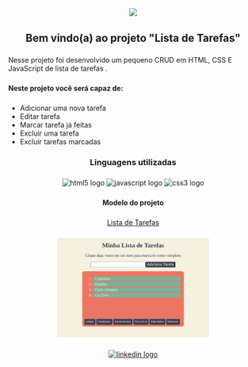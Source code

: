<div align="center">
  <img src="https://visitor-badge.laobi.icu/badge?page_id=sensey.sensey&"  />
</div>

###

<h2 align="center">Bem vindo(a) ao projeto "Lista de Tarefas"</h2>

###

<p align="left">Nesse projeto foi desenvolvido um pequeno CRUD em HTML, CSS E JavaScript de  lista de tarefas .</p>

###

<h4 align="left">Neste projeto você será capaz de:</h4>

###

* Adicionar uma nova tarefa
* Editar tarefa
* Marcar tarefa já feitas
* Excluir uma tarefa
* Excluir tarefas marcadas

###

<h3 align="center">Linguagens utilizadas</h3>

###

<div align="center">
  <img src="https://cdn.jsdelivr.net/gh/devicons/devicon/icons/html5/html5-original.svg" height="40" width="52" alt="html5 logo"  />
  <img src="https://cdn.jsdelivr.net/gh/devicons/devicon/icons/javascript/javascript-original.svg" height="40" width="52" alt="javascript logo"  />
  <img src="https://cdn.jsdelivr.net/gh/devicons/devicon/icons/css3/css3-original.svg" height="40" width="52" alt="css3 logo"  />
</div>

###

<h4 align="center">Modelo do projeto</h4>

###

<div align='center'>
  <a href = 'https://listadetarefas-crud.netlify.app/' target='_blank'> Lista de Tarefas <a>
</div>

###

<div align="center">
  <img height="200" src="listaDeTarefas.png"  />
</div>

###



<div align="center">
  <a href="https://www.linkedin.com/in/luishrocha/" target="_blank">
    <img src="https://raw.githubusercontent.com/maurodesouza/profile-readme-generator/master/src/assets/icons/social/linkedin/default.svg" width="52" height="40" alt="linkedin logo"  />
  </a>
</div>

###